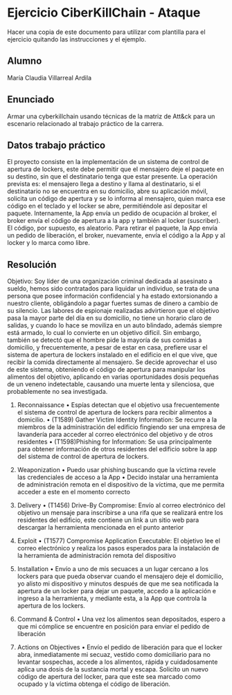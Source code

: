 # Ejercicio CiberKillChain - Ataque

Hacer una copia de este documento para utilizar com plantilla para el ejercicio quitando las instrucciones y el ejemplo.

## Alumno

María Claudia Villarreal Ardila

## Enunciado

Armar una cyberkillchain usando técnicas de la matriz de Att&ck para un escenario relacionado al trabajo práctico de la carrera.



## Datos trabajo práctico

El proyecto consiste en la implementación de un sistema de control de apertura de lockers, este debe permitir que el mensajero deje el paquete en su destino, sin que el destinatario tenga que estar presente.
La operación prevista es: el mensajero llega a destino y llama al destinatario, si el destinatario no se encuentra en su domicilio, abre su aplicación móvil, solicita un código de apertura y se lo informa al mensajero, quien marca ese código en el teclado y el locker se abre, permitiéndole así depositar el paquete.
Internamente, la App envía un pedido de ocupación al broker, el broker envía el código de apertura a la app y también al locker (suscriber). El código, por supuesto, es aleatorio.
Para retirar el paquete, la App envía un pedido de liberación, el broker, nuevamente, envía el código a la App y al locker y lo marca como libre.


## Resolución

Objetivo:
Soy líder de una organización criminal dedicada al asesinato a sueldo, hemos sido contratados para liquidar un individuo, se trata de una persona que posee información confidencial y ha estado extorsionando a nuestro cliente, obligándolo a pagar fuertes sumas de dinero a cambio de su silencio.
Las labores de espionaje realizadas advirtieron que el objetivo pasa la mayor parte del día en su domicilio, no tiene un horario claro de salidas, y cuando lo hace se moviliza en un auto blindado, además siempre está armado, lo cual lo convierte en un objetivo difícil. Sin embargo, también se detectó que el hombre pide la mayoría de sus comidas a domicilio, y frecuentemente, a pesar de estar en casa, prefiere usar el sistema de apertura de lockers instalado en el edificio en el que vive, que recibir la comida directamente al mensajero.
Se decide aprovechar el uso de este sistema, obteniendo el código de apertura para manipular los alimentos del objetivo, aplicando en varias oportunidades dosis pequeñas de un veneno indetectable, causando una muerte lenta y silenciosa, que probablemente no sea investigada.

1.	Reconnaissance
•	Espías detectan que el objetivo usa frecuentemente el sistema de control de apertura de lockers para recibir alimentos a domicilio.
•	(T1589) Gather Victim Identity Information: Se recurre a la miembros de la administración del edificio fingiendo ser una empresa de lavandería para acceder al correo electrónico del objetivo y de otros residentes
•	(T1598)Phishing for Information: Se usa principalmente para obtener información de otros residentes del edificio sobre la app del sistema de control de apertura de lockers.


2.	Weaponization
•	Puedo usar phishing buscando que la víctima revele las credenciales de acceso a la App
•	Decido instalar una herramienta de administración remota en el dispositivo de la víctima, que me permita acceder a este en el momento correcto

3.	Delivery
•	(T1456) Drive-By Compromise: Envío al correo electrónico del objetivo un mensaje para inscribirse a una rifa que se realizará entre los residentes del edificio, este contiene un link a un sitio web para descargar la herramienta mencionada en el punto anterior

4.	Exploit
•	(T1577) Compromise Application Executable: El objetivo lee el correo electrónico y realiza los pasos esperados para la instalación de la herramienta de administración remota del dispositivo

5.	Installation
•	Envío a uno de mis secuaces a un lugar cercano a los lockers para que pueda observar cuando el mensajero deje el domicilio, yo alisto mi dispositivo y minutos después de que me sea notificada la apertura de un locker para dejar un paquete, accedo a la aplicación e ingreso a la herramienta, y mediante esta, a la App que controla la apertura de los lockers.

6.	Command & Control
•	Una vez los alimentos sean depositados, espero a que mi cómplice se encuentre en posición para enviar el pedido de liberación 

7.	Actions on Objectives
•	Envío el pedido de liberación para que el locker abra, inmediatamente mi secuaz, vestido como domiciliario para no levantar sospechas, accede a los alimentos, rápida y cuidadosamente aplica una dosis de la sustancia mortal y escapa. Solicito un nuevo código de apertura del locker, para que este sea marcado como ocupado y la víctima obtenga el código de liberación.



 

